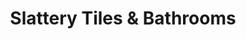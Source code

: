 ---
title: "Slattery Tiles & Bathrooms"
url: /nenagh/slattery-tiles-and-bathrooms/
shop: bathroom
---